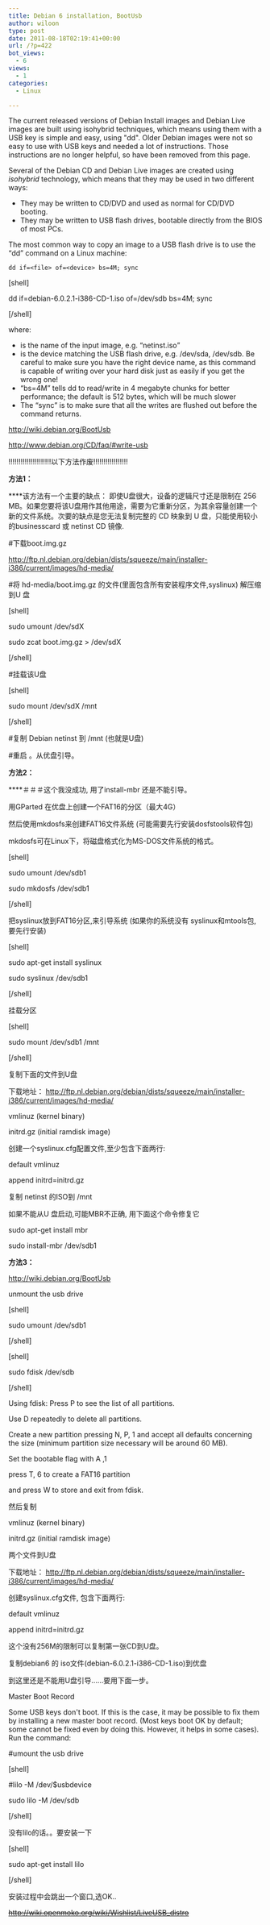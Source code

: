 ```yaml
---
title: Debian 6 installation, BootUsb
author: wiloon
type: post
date: 2011-08-18T02:19:41+00:00
url: /?p=422
bot_views:
  - 6
views:
  - 1
categories:
  - Linux

---
```

The current released versions of Debian Install images and Debian Live images are built using isohybrid techniques, which means using them with a USB key is simple and easy, using "dd". Older Debian images were not so easy to use with USB keys and needed a lot of instructions. Those instructions are no longer helpful, so have been removed from this page.

Several of the Debian CD and Debian Live images are created using _isohybrid_ technology, which means that they may be used in two different ways:

  * They may be written to CD/DVD and used as normal for CD/DVD booting.
  * They may be written to USB flash drives, bootable directly from the BIOS of most PCs.

The most common way to copy an image to a USB flash drive is to use the <q>dd</q> command on a Linux machine:

`dd if=<file> of=<device> bs=4M; sync`

[shell]
  
dd if=debian-6.0.2.1-i386-CD-1.iso of=/dev/sdb bs=4M; sync
  
[/shell]

where:

  * <file> is the name of the input image, e.g. <q>netinst.iso</q>
  * <device> is the device matching the USB flash drive, e.g. /dev/sda, /dev/sdb. Be careful to make sure you have the right device name, as this command is capable of writing over your hard disk just as easily if you get the wrong one!
  * <q>bs=4M</q> tells dd to read/write in 4 megabyte chunks for better performance; the default is 512 bytes, which will be much slower
  * The <q>sync</q> is to make sure that all the writes are flushed out before the command returns.

http://wiki.debian.org/BootUsb

http://www.debian.org/CD/faq/#write-usb


  !!!!!!!!!!!!!!!!!!!!!以下方法作废!!!!!!!!!!!!!!!!!


**方法1：**

****该方法有一个主要的缺点： 即使U盘很大，设备的逻辑尺寸还是限制在 256 MB。如果您要将该U盘用作其他用途，需要为它重新分区，为其余容量创建一个新的文件系统。次要的缺点是您无法复制完整的 CD 映象到 U 盘，只能使用较小的businesscard 或 netinst CD 镜像.

#下载boot.img.gz
  
http://ftp.nl.debian.org/debian/dists/squeeze/main/installer-i386/current/images/hd-media/

#将 hd-media/boot.img.gz 的文件(里面包含所有安装程序文件,syslinux) 解压缩到U 盘

[shell]
  
sudo umount /dev/sdX
  
sudo zcat boot.img.gz > /dev/sdX
  
[/shell]

#挂载该U盘

[shell]
  
sudo mount /dev/sdX /mnt
  
[/shell]

#复制 Debian netinst 到 /mnt (也就是U盘)

#重启 。从优盘引导。

**方法2：**

****＃＃＃这个我没成功, 用了install-mbr 还是不能引导。
  
用GParted 在优盘上创建一个FAT16的分区（最大4G）
  
然后使用mkdosfs来创建FAT16文件系统 (可能需要先行安装dosfstools软件包)
  
mkdosfs可在Linux下，将磁盘格式化为MS-DOS文件系统的格式。

[shell]
  
sudo umount /dev/sdb1
  
sudo mkdosfs /dev/sdb1
  
[/shell]

把syslinux放到FAT16分区,来引导系统 (如果你的系统没有 syslinux和mtools包,要先行安装)

[shell]
  
sudo apt-get install syslinux
  
sudo syslinux /dev/sdb1
  
[/shell]

挂载分区

[shell]
  
sudo mount /dev/sdb1 /mnt
  
[/shell]

复制下面的文件到U盘
  
下载地址： http://ftp.nl.debian.org/debian/dists/squeeze/main/installer-i386/current/images/hd-media/
  
vmlinuz (kernel binary)
  
initrd.gz (initial ramdisk image)

创建一个syslinux.cfg配置文件,至少包含下面两行:

default vmlinuz
  
append initrd=initrd.gz

复制 netinst 的ISO到 /mnt

如果不能从U 盘启动,可能MBR不正确, 用下面这个命令修复它
  
sudo apt-get install mbr
  
sudo install-mbr /dev/sdb1

**方法3：**
  
http://wiki.debian.org/BootUsb

unmount the usb drive

[shell]
  
sudo umount /dev/sdb1
  
[/shell]



[shell]
  
sudo fdisk /dev/sdb
  
[/shell]

Using fdisk: Press P to see the list of all partitions.

Use D repeatedly to delete all partitions.

Create a new partition pressing N, P, 1 and accept all defaults concerning the size (minimum partition size necessary will be around 60 MB).

Set the bootable flag with A ,1

press T, 6 to create a FAT16 partition

and press W to store and exit from fdisk.

然后复制
  
vmlinuz (kernel binary)
  
initrd.gz (initial ramdisk image)
  
两个文件到U盘
  
下载地址： http://ftp.nl.debian.org/debian/dists/squeeze/main/installer-i386/current/images/hd-media/

创建syslinux.cfg文件, 包含下面两行:

default vmlinuz
  
append initrd=initrd.gz

这个没有256M的限制可以复制第一张CD到U盘。

复制debian6 的 iso文件(debian-6.0.2.1-i386-CD-1.iso)到优盘
  
到这里还是不能用U盘引导......要用下面一步。
  
Master Boot Record
  
Some USB keys don't boot. If this is the case, it may be possible to fix them by installing a new master boot record. (Most keys boot OK by default; some cannot be fixed even by doing this. However, it helps in some cases). Run the command:

#umount the usb drive

[shell]
  
#lilo -M /dev/$usbdevice
  
sudo lilo -M /dev/sdb
  
[/shell]

没有lilo的话。。要安装一下

[shell]
  
sudo apt-get install lilo
  
[/shell]

安装过程中会跳出一个窗口,选OK..

<del>http://wiki.openmoko.org/wiki/Wishlist/LiveUSB_distro</del>